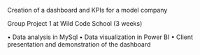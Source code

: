 Creation of a dashboard and KPIs for a model company

Group Project 1 at Wild Code School (3 weeks)

• Data analysis in MySql
• Data visualization in Power BI
• Client presentation and demonstration of the dashboard
